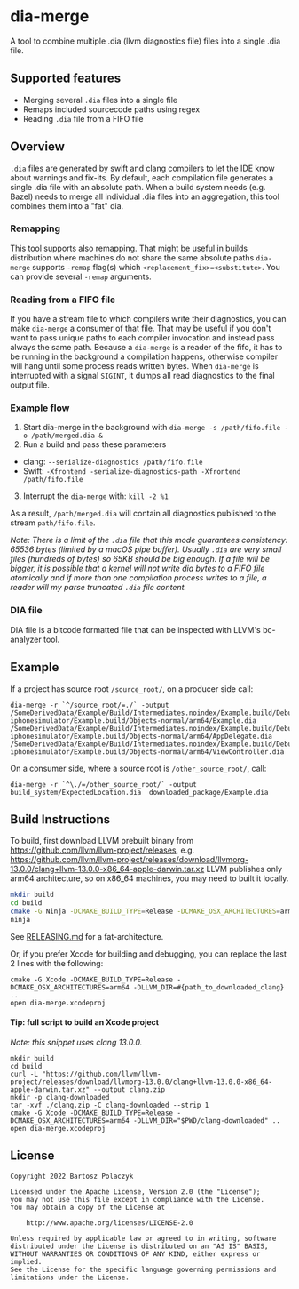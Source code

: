 # dia-merge

A tool to combine multiple .dia (llvm diagnostics file) files into a single .dia file.


## Supported features

* Merging several `.dia` files into a single file
* Remaps included sourcecode paths using regex
* Reading `.dia` file from a FIFO file

## Overview

`.dia` files are generated by swift and clang compilers to let the IDE know about warnings and fix-its. By default, each compilation file generates a single .dia file with an absolute path. When a build system needs (e.g. Bazel) needs to merge all individual .dia files into an aggregation, this tool combines them into a "fat" dia.

### Remapping

This tool supports also remapping. That might be useful in builds distribution where machines do not share the same absolute paths `dia-merge` supports `-remap` flag(s) which `<replacement_fix>=<substitute>`. You can provide several `-remap` arguments.

### Reading from a FIFO file

If you have a stream file to which compilers write their diagnostics, you can make `dia-merge` a consumer of that file. That may be useful if you don't want to pass unique paths to each compiler invocation and instead pass always the same path. Because a `dia-merge` is a reader of the fifo, it has to be running in the background a compilation happens, otherwise compiler will hang until some process reads written bytes. When `dia-merge` is interrupted with a signal `SIGINT`, it dumps all read diagnostics to the final output file.

### Example flow

1. Start dia-merge in the background with `dia-merge -s /path/fifo.file -o /path/merged.dia &`
2. Run a build and pass these parameters
* clang: `--serialize-diagnostics /path/fifo.file`
* Swift: `-Xfrontend -serialize-diagnostics-path -Xfrontend /path/fifo.file`
3. Interrupt the `dia-merge` with: `kill -2 %1`

As a result, `/path/merged.dia` will contain all diagnostics published to the stream `path/fifo.file`.

_Note: There is a limit of the `.dia` file that this mode guarantees consistency: 65536 bytes (limited by a macOS pipe buffer). Usually `.dia` are very small files (hundreds of bytes) so 65KB should be big enough. If a file will be bigger, it is possible that a kernel will not write dia bytes to a FIFO file atomically and if more than one compilation process writes to a file, a reader will my parse truncated `.dia` file content._

### DIA file

DIA file is a bitcode formatted file that can be inspected with LLVM's bc-analyzer tool.

## Example

If a project has source root `/source_root/`, on a producer side call:


```
dia-merge -r `^/source_root/=./` -output /SomeDerivedData/Example/Build/Intermediates.noindex/Example.build/Debug-iphonesimulator/Example.build/Objects-normal/arm64/Example.dia /SomeDerivedData/Example/Build/Intermediates.noindex/Example.build/Debug-iphonesimulator/Example.build/Objects-normal/arm64/AppDelegate.dia /SomeDerivedData/Example/Build/Intermediates.noindex/Example.build/Debug-iphonesimulator/Example.build/Objects-normal/arm64/ViewController.dia
```

On a consumer side, where a source root is `/other_source_root/`, call:


```
dia-merge -r `^\./=/other_source_root/` -output build_system/ExpectedLocation.dia  downloaded_package/Example.dia
```

## Build Instructions

To build, first download LLVM prebuilt binary from https://github.com/llvm/llvm-project/releases, e.g. https://github.com/llvm/llvm-project/releases/download/llvmorg-13.0.0/clang+llvm-13.0.0-x86_64-apple-darwin.tar.xz
LLVM publishes only arm64 architecture, so on x86_64 machines, you may need to built it locally.

```sh
mkdir build
cd build
cmake -G Ninja -DCMAKE_BUILD_TYPE=Release -DCMAKE_OSX_ARCHITECTURES=arm64 -DLLVM_DIR=#{path_to_downloaded_clang} ..
ninja
```

See [RELEASING.md](RELEASING.md) for a fat-architecture.

Or, if you prefer Xcode for building and debugging, you can replace the last 2 lines with the following:

```
cmake -G Xcode -DCMAKE_BUILD_TYPE=Release -DCMAKE_OSX_ARCHITECTURES=arm64 -DLLVM_DIR=#{path_to_downloaded_clang} ..
open dia-merge.xcodeproj
```

#### Tip: full script to build an Xcode project

_Note: this snippet uses clang 13.0.0._

```
mkdir build
cd build
curl -L "https://github.com/llvm/llvm-project/releases/download/llvmorg-13.0.0/clang+llvm-13.0.0-x86_64-apple-darwin.tar.xz" --output clang.zip
mkdir -p clang-downloaded
tar -xvf ./clang.zip -C clang-downloaded --strip 1
cmake -G Xcode -DCMAKE_BUILD_TYPE=Release -DCMAKE_OSX_ARCHITECTURES=arm64 -DLLVM_DIR="$PWD/clang-downloaded" ..
open dia-merge.xcodeproj
```

## License

```
Copyright 2022 Bartosz Polaczyk

Licensed under the Apache License, Version 2.0 (the "License");
you may not use this file except in compliance with the License.
You may obtain a copy of the License at

    http://www.apache.org/licenses/LICENSE-2.0

Unless required by applicable law or agreed to in writing, software
distributed under the License is distributed on an "AS IS" BASIS,
WITHOUT WARRANTIES OR CONDITIONS OF ANY KIND, either express or implied.
See the License for the specific language governing permissions and
limitations under the License.
```
